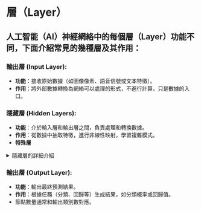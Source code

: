 # 層（Layer）

## 人工智能（AI）神經網絡中的每個層（Layer）功能不同，下面介紹常見的幾種層及其作用：

### 輸出層 (Input Layer):
  - **功能**：接收原始數據（如圖像像素、語音信號或文本特徵）。
  - **作用**：將外部數據轉換為網絡可以處理的形式，不進行計算，只是數據的入口。

### 隱藏層 (Hidden Layers):
  - **功能**：介於輸入層和輸出層之間，負責處理和轉換數據。
  - **作用**：從數據中抽取特徵，進行非線性映射，學習複雜模式。
  - **特殊層**

<details>
<summary>隱藏層的詳細介紹</summary>

# Dence / Fully‑connected (全連接層)：
- 最基本的層，把上一層的所有輸入節點都連接到本層的每個神經元；適合**表格資料、分類/回歸**。
- 它會對輸入資料進行加權線性組合，再加上一個偏差項（bias），公式如下：
### y(輸出) = W(權重矩陣)∙x(輸入) + b(偏差向)
- **特點**:有更高的靈活度和學習能力，通常需要硬體(ex:GPU)來提升運算速度。

```python
from tensorflow.keras.layers import Dense

layer = Dense(128, activation='relu')# 建立128個神經元的全連接層

```
---
# Convolution / Conv (卷積層)
- 深度學習中**圖像處理**任務的重要核心。

- 卷積層的主要作用是利用「卷積核」或「濾波器」在輸入資料（如影像）上滑動，提取區域性特徵，例如邊緣、顏色或紋理。每個卷積核會學習一組權重，能針對不同圖像特徵有不同的敏感度。

- 卷積層的關鍵參數:
  - kernel size（卷積核大小）
  - stride（步長）
  - padding（填補法，有「valid」與「same」兩種）
  - filter/深度數量

```python
from tensorflow.keras.layers import Conv2D

layer = Conv2D(filters=32, kernel_size=(3,3), activation='relu')
# 產生 32 張特徵圖，每個卷積核大小 3×3
```
---

# Pooling Layer (池化層)
- 捲積神經網路（CNN）裡的關鍵組件，通常放在卷積層之後，用來降低特徵圖（feature map）的尺寸，同時保留重要特徵。
## 主要功能
  - 降維、縮小特徵圖大小：例如把原本 32×32 的影像縮小成 16×16。
  - **減少模型參數量**：**加快運算速度**，降低硬體負擔。
  - 提升模型穩定性：減少過擬合，使模型更能適應不同新資料。

- 池化層會用一個固定大小的視窗（如 2×2 或 3×3），在特徵圖上滑動，對每個區塊進行運算。(ex:Max Pooling（最大池化）、Average Pooling（平均池化）)

- 重要參數
  - Kernel Size（池化窗口大小）
  - Stride（步長）：控制視窗滑多遠，通常設為和窗口同樣大小。
  - 無參數可學習：池化層不會增加可訓練參數。

```python
from tensorflow.keras.layers import MaxPooling2D

layer = MaxPooling2D(pool_size=(2,2))
```
---

# Recurrent(RNN / LSTM / GRU) (循環層)
- 循環層，也稱循環神經網路（Recurrent Neural Network, RNN），是一種非常適合處理「序列型資料」的深度學習架構。它有一項特殊能力，就是記憶前面的輸入，並把它融入到目前的運算中。

- 運作原理
  - 輸入序列：每次輸入資料一個元素，
  - 隱藏狀態（記憶）：會被更新，每一步都會用到前一時刻的隱藏狀態。
  - 回饋機制：每一層的輸出會被用來影響下一步運算——這就是「循環」的意思。
- **時間序列預測**:根據 過去資料 去預測 未來走向。

    詳細前往[RNN](./RNN.md)

---
# 特殊層
# Normalization（BatchNorm / LayerNorm）(正規化層)
## ✨標準化激活值

- **穩定激活分布，避免梯度問題**
- **加快模型收斂速度**
- **提升泛化能力**
- **增強深層網路與現代架構表現**
- **可學參數讓模型更靈活**

### 1.Batch Normalization (批次正規化)
#### 運作:
- 把某一層的輸入（通常是全連接層、卷積層的結果）進行正規化處理。
- 目標：讓每批（batch）資料的輸入分布，平均值變成 0，方差變成 1，避免分布過於分散、難以訓練。
- 通常在非線性激活函數（如 ReLU, tanh）之前使用。

#### 主要流程
1. 對 mini-batch 資料計算均值和方差
2. 將每個神經元的輸入 做標準化
3. 再乘上可學習參數γ，加上偏差參數β
- 其中，γ,β會在訓練過程中自動學習，ϵ是個很小的數，防止除以零。
![算式](./Batch_Norm.png)

#### 常見位置
- 通常放在「全連接層」或「卷積層」之後、激活函數之前。
---
# Dropout (隨機丟棄層)
- 深度學習中很常用的一種「正則化」技術，目的是防止神經網路過擬合（overfitting）。

### 運作原理
- 在神經網路訓練時，Dropout 會用設定好的機率（例如 0.5）隨機「關閉」部份神經元，讓它們在這次訓練（前向和反向傳播）裡都沒有參與 。這種做法讓模型不會過度依賴單一神經元，強迫其他神經元「補位」，從而學到更強健、多元的特徵。
  - 每次訓練 mini-batch 時，都會有不同神經元被「暫時禁用」。
  - 可以想像訓練過程中同時訓練了許多結構略有不同的網路。
  - 減少神經元間的共適應（co-adaptation），讓模型泛化能力大增。

```python
from tensorflow.keras.layers import Dropout

layer = Dropout(0.5)
```

</details>

### 輸出層 (Output Layer):
  - **功能**：輸出最終預測結果。
  - **作用**：根據任務（分類、回歸等）生成結果，如分類概率或回歸值。
  - 節點數量通常和輸出類別數對應。
